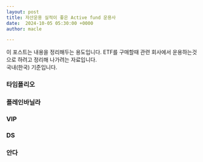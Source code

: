 ```yaml
---
layout: post
title: 자산운용 실적이 좋은 Active fund 운용사
date:  2024-10-05 05:30:00 +0000
author: macle

---
```


이 포스트는 내용을 정리해두는 용도입니다. ETF를 구매할때 관련 회사에서 운용하는것으로 하려고 정리해 나가려는 자료입니다.
<br>
국내(한국) 기준입니다.

### 타임폴리오 

### 플레인바닐라 

### VIP

### DS

### 안다